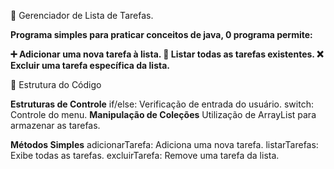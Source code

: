 :pencil: Gerenciador de Lista de Tarefas.

**Programa simples para praticar conceitos de java, 0 programa permite:**


**➕ Adicionar uma nova tarefa à lista.
📜 Listar todas as tarefas existentes.
❌ Excluir uma tarefa específica da lista.**

📂 Estrutura do Código

**Estruturas de Controle**
if/else: Verificação de entrada do usuário.
switch: Controle do menu.
**Manipulação de Coleções**
Utilização de ArrayList para armazenar as tarefas.

**Métodos Simples**
adicionarTarefa: Adiciona uma nova tarefa.
listarTarefas: Exibe todas as tarefas.
excluirTarefa: Remove uma tarefa da lista.


